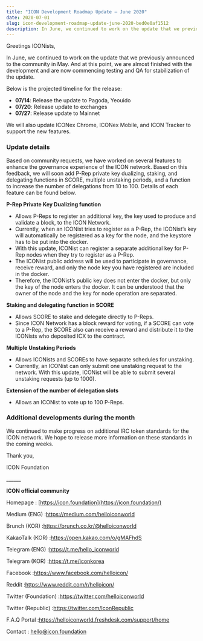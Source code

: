 ```yaml
---
title: "ICON Development Roadmap Update — June 2020"
date: 2020-07-01
slug: icon-development-roadmap-update-june-2020-bed0e0af1512
description: In June, we continued to work on the update that we previously announced to the community in May.
---
```


Greetings ICONists,

In June, we continued to work on the update that we previously announced to the community in May. And at this point, we are almost finished with the development and are now commencing testing and QA for stabilization of the update.

Below is the projected timeline for the release:

* **07/14**: Release the update to Pagoda, Yeouido
* **07/20**: Release update to exchanges
* **07/27**: Release update to Mainnet

We will also update ICONex Chrome, ICONex Mobile, and ICON Tracker to support the new features.

### Update details

Based on community requests, we have worked on several features to enhance the governance experience of the ICON network. Based on this feedback, we will soon add P-Rep private key dualizing, staking, and delegating functions in SCORE, multiple unstaking periods, and a function to increase the number of delegations from 10 to 100. Details of each feature can be found below.

**P-Rep Private Key Dualizing function**

* Allows P-Reps to register an additional key, the key used to produce and validate a block, to the ICON Network.
* Currently, when an ICONist tries to register as a P-Rep, the ICONist’s key will automatically be registered as a key for the node, and the keystore has to be put into the docker.
* With this update, ICONist can register a separate additional key for P-Rep nodes when they try to register as a P-Rep.
* The ICONist public address will be used to participate in governance, receive reward, and only the node key you have registered are included in the docker.
* Therefore, the ICONist’s public key does not enter the docker, but only the key of the node enters the docker. It can be understood that the owner of the node and the key for node operation are separated.

**Staking and delegating function in SCORE**

* Allows SCORE to stake and delegate directly to P-Reps.
* Since ICON Network has a block reward for voting, if a SCORE can vote to a P-Rep, the SCORE also can receive a reward and distribute it to the ICONists who deposited ICX to the contract.

**Multiple Unstaking Periods**

* Allows ICONists and SCOREs to have separate schedules for unstaking.
* Currently, an ICONist can only submit one unstaking request to the network. With this update, ICONist will be able to submit several unstaking requests (up to 1000).

**Extension of the number of delegation slots**

* Allows an ICONist to vote up to 100 P-Reps.

### Additional developments during the month

We continued to make progress on additional IRC token standards for the ICON network. We hope to release more information on these standards in the coming weeks.

Thank you,

ICON Foundation

\_\_\_\_\_\_

**ICON official community**

Homepage : [https://icon.foundation](https://icon.foundation/)

Medium (ENG) :<https://medium.com/helloiconworld>

Brunch (KOR) :<https://brunch.co.kr/@helloiconworld>

KakaoTalk (KOR) :<https://open.kakao.com/o/gMAFhdS>

Telegram (ENG) :<https://t.me/hello_iconworld>

Telegram (KOR) :<https://t.me/iconkorea>

Facebook :<https://www.facebook.com/helloicon/>

Reddit :<https://www.reddit.com/r/helloicon/>

Twitter (Foundation) :<https://twitter.com/helloiconworld>

Twitter (Republic) :<https://twitter.com/IconRepublic>

F.A.Q Portal :<https://helloiconworld.freshdesk.com/support/home>

Contact : [hello@icon.foundation](http://hello@icon.foundation/)


